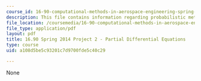 ```yaml
---
course_id: 16-90-computational-methods-in-aerospace-engineering-spring-2014
description: This file contains information regarding probabilistic methods and optimization.
file_location: /coursemedia/16-90-computational-methods-in-aerospace-engineering-spring-2014/a108d5be5c93201c7d9700fde5c40c29_MIT16_90S14_Project2.pdf
file_type: application/pdf
layout: pdf
title: 16.90 Spring 2014 Project 2 - Partial Differential Equations
type: course
uid: a108d5be5c93201c7d9700fde5c40c29

---
```

None